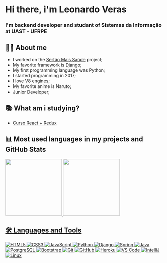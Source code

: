 # Hi there,  i'm Leonardo Veras 
### I'm backend developer and studant of Sistemas da Informação at UAST - UFRPE


## 👩‍💻 About me

- I worked on the [Sertão Mais Saúde](http://sertaomaissaude.com.br/site/) project;
- My favorite framework is Django;
- My first programming language was Python;
- I started programming in 2017;
- I love V8 engines;
- My favorite anime is Naruto;
- Junior Developer;

## :books: What am i studying?

- [Curso React + Redux](https://www.udemy.com/course/react-redux-pt/)

## 📊 Most used languages in my projects and GitHub Stats

<!-- [![Top Langs](https://github-readme-stats.vercel.app/api/top-langs/?username=lvleo21&layout=compact)](https://github.com/anuraghazra/github-readme-stats) -->

<div>
  <a href="https://github.com/lvleo21">
  <img height="180em" src="https://github-readme-stats.vercel.app/api?username=lvleo21&show_icons=true&theme=light&include_all_commits=true&count_private=true"/>
  <img height="180em" src="https://github-readme-stats.vercel.app/api/top-langs/?username=lvleo21&layout=compact&langs_count=16&theme=light"/>
<div>

## 🛠 Languages and Tools
![HTML5](https://img.icons8.com/color/40/000000/html-5.png)
![CSS3](https://img.icons8.com/color/40/000000/css3.png)
![JavaScript](https://img.icons8.com/color/40/000000/javascript.png)
![Python](https://img.icons8.com/color/40/000000/python.png)
![Django](https://img.icons8.com/windows/40/000000/django.png)
![Spring](https://img.icons8.com/color/40/000000/spring-logo.png)
![Java](https://img.icons8.com/color/40/000000/java-coffee-cup-logo.png) 
![PostgreSQL](https://img.icons8.com/color/40/000000/postgreesql.png)
![Bootstrap](https://img.icons8.com/color/40/000000/bootstrap.png)
![Git](https://img.icons8.com/color/40/000000/git.png)
![GitHub](https://img.icons8.com/fluent/40/000000/github.png)
![Heroku](https://img.icons8.com/color/40/000000/heroku.png)
![VS Code](https://img.icons8.com/fluent/40/000000/visual-studio-code-2019.png)
![IntelliJ](https://img.icons8.com/color/40/000000/intellij-idea.png)
![Linux](https://img.icons8.com/color/40/000000/linux.png)
